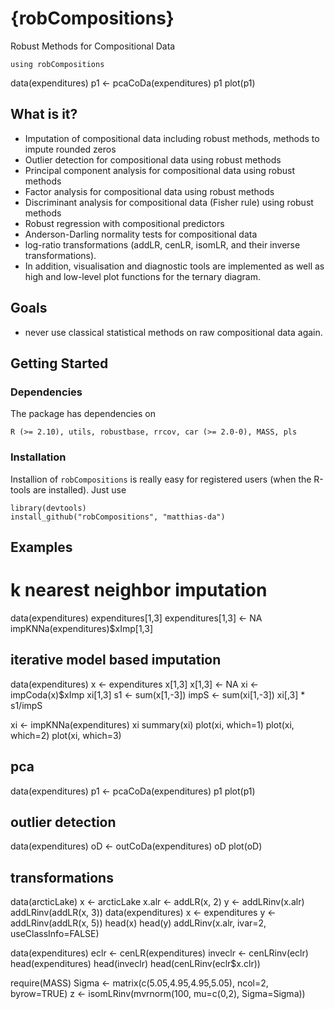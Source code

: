 {robCompositions}
=======================================

Robust Methods for Compositional Data

    using robCompositions

  data(expenditures)
  p1 <- pcaCoDa(expenditures)
  p1
  plot(p1)


What is it?
-----------

-   Imputation of compositional data including robust methods, methods to impute rounded zeros
-   Outlier detection for compositional data using robust methods 
-   Principal component analysis for compositional data using robust methods
-   Factor analysis for compositional data using robust methods 
-   Discriminant analysis for compositional data (Fisher rule) using robust methods
-   Robust regression with compositional predictors 
-   Anderson-Darling normality tests for compositional data
-   log-ratio transformations (addLR, cenLR, isomLR, and their inverse transformations).
-   In addition, visualisation and diagnostic tools are implemented as well as high and low-level plot functions for the 
             ternary diagram. 


Goals
-----

-   never use classical statistical methods on raw compositional data again.


Getting Started
---------------

### Dependencies

The package has dependencies on 

	R (>= 2.10), utils, robustbase, rrcov, car (>= 2.0-0), MASS, pls



### Installation

Installion of `robCompositions` is really easy for registered users (when the R-tools are installed). Just use 

    library(devtools)
    install_github("robCompositions", "matthias-da")


Examples
--------

# k nearest neighbor imputation
data(expenditures)
expenditures[1,3]
expenditures[1,3] <- NA
impKNNa(expenditures)$xImp[1,3]

## iterative model based imputation
data(expenditures)
x <- expenditures
x[1,3]
x[1,3] <- NA
xi <- impCoda(x)$xImp
xi[1,3]
s1 <- sum(x[1,-3])
impS <- sum(xi[1,-3])
xi[,3] * s1/impS

xi <- impKNNa(expenditures)
xi
summary(xi)
plot(xi, which=1)
plot(xi, which=2)
plot(xi, which=3)

## pca
data(expenditures)
p1 <- pcaCoDa(expenditures)
p1
plot(p1)

## outlier detection
data(expenditures)
oD <- outCoDa(expenditures)
oD
plot(oD)

## transformations
data(arcticLake)
x <- arcticLake
x.alr <- addLR(x, 2)
y <- addLRinv(x.alr)
addLRinv(addLR(x, 3))
data(expenditures)
x <- expenditures
y <- addLRinv(addLR(x, 5))
head(x)
head(y)
addLRinv(x.alr, ivar=2, useClassInfo=FALSE)

data(expenditures)
eclr <- cenLR(expenditures)
inveclr <- cenLRinv(eclr)
head(expenditures)
head(inveclr)
head(cenLRinv(eclr$x.clr))

require(MASS)
Sigma <- matrix(c(5.05,4.95,4.95,5.05), ncol=2, byrow=TRUE)
z <- isomLRinv(mvrnorm(100, mu=c(0,2), Sigma=Sigma))
